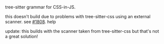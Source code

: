tree-sitter grammar for CSS-in-JS.

this doesn't build due to problems with tree-sitter-css using an external scanner.  see [#1808](https://github.com/tree-sitter/tree-sitter/issues/1808).  help

update: this builds with the scanner taken from tree-sitter-css but that's not a great solution!
